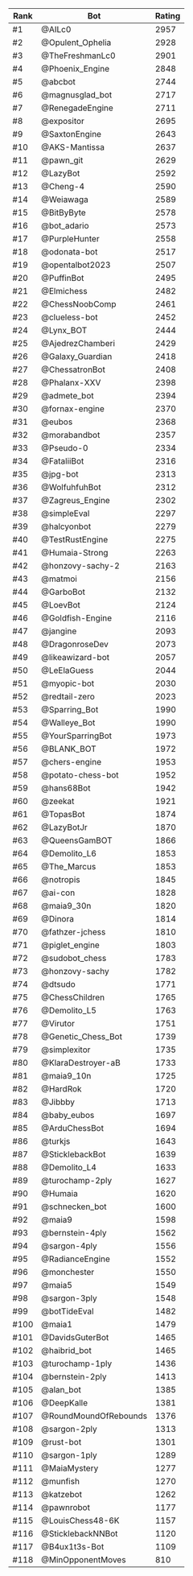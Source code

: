 Rank|Bot|Rating
---|---|---
#1|@AILc0|2957
#2|@Opulent_Ophelia|2928
#3|@TheFreshmanLc0|2901
#4|@Phoenix_Engine|2848
#5|@abcbot|2744
#6|@magnusglad_bot|2717
#7|@RenegadeEngine|2711
#8|@expositor|2695
#9|@SaxtonEngine|2643
#10|@AKS-Mantissa|2637
#11|@pawn_git|2629
#12|@LazyBot|2592
#13|@Cheng-4|2590
#14|@Weiawaga|2589
#15|@BitByByte|2578
#16|@bot_adario|2573
#17|@PurpleHunter|2558
#18|@odonata-bot|2517
#19|@opentalbot2023|2507
#20|@PuffinBot|2495
#21|@Elmichess|2482
#22|@ChessNoobComp|2461
#23|@clueless-bot|2452
#24|@Lynx_BOT|2444
#25|@AjedrezChamberi|2429
#26|@Galaxy_Guardian|2418
#27|@ChessatronBot|2408
#28|@Phalanx-XXV|2398
#29|@admete_bot|2394
#30|@fornax-engine|2370
#31|@eubos|2368
#32|@morabandbot|2357
#33|@Pseudo-0|2334
#34|@FataliiBot|2316
#35|@jpg-bot|2313
#36|@WolfuhfuhBot|2312
#37|@Zagreus_Engine|2302
#38|@simpleEval|2297
#39|@halcyonbot|2279
#40|@TestRustEngine|2275
#41|@Humaia-Strong|2263
#42|@honzovy-sachy-2|2163
#43|@matmoi|2156
#44|@GarboBot|2132
#45|@LoevBot|2124
#46|@Goldfish-Engine|2116
#47|@jangine|2093
#48|@DragonroseDev|2073
#49|@likeawizard-bot|2057
#50|@LeElaGuess|2044
#51|@myopic-bot|2030
#52|@redtail-zero|2023
#53|@Sparring_Bot|1990
#54|@Walleye_Bot|1990
#55|@YourSparringBot|1973
#56|@BLANK_BOT|1972
#57|@chers-engine|1953
#58|@potato-chess-bot|1952
#59|@hans68Bot|1942
#60|@zeekat|1921
#61|@TopasBot|1874
#62|@LazyBotJr|1870
#63|@QueensGamBOT|1866
#64|@Demolito_L6|1853
#65|@The_Marcus|1853
#66|@notropis|1845
#67|@ai-con|1828
#68|@maia9_30n|1820
#69|@Dinora|1814
#70|@fathzer-jchess|1810
#71|@piglet_engine|1803
#72|@sudobot_chess|1783
#73|@honzovy-sachy|1782
#74|@dtsudo|1771
#75|@ChessChildren|1765
#76|@Demolito_L5|1763
#77|@Virutor|1751
#78|@Genetic_Chess_Bot|1739
#79|@simplexitor|1735
#80|@KlaraDestroyer-aB|1733
#81|@maia9_10n|1725
#82|@HardRok|1720
#83|@Jibbby|1713
#84|@baby_eubos|1697
#85|@ArduChessBot|1694
#86|@turkjs|1643
#87|@SticklebackBot|1639
#88|@Demolito_L4|1633
#89|@turochamp-2ply|1627
#90|@Humaia|1620
#91|@schnecken_bot|1600
#92|@maia9|1598
#93|@bernstein-4ply|1562
#94|@sargon-4ply|1556
#95|@RadianceEngine|1552
#96|@monchester|1550
#97|@maia5|1549
#98|@sargon-3ply|1548
#99|@botTideEval|1482
#100|@maia1|1479
#101|@DavidsGuterBot|1465
#102|@haibrid_bot|1465
#103|@turochamp-1ply|1436
#104|@bernstein-2ply|1413
#105|@alan_bot|1385
#106|@DeepKalle|1381
#107|@RoundMoundOfRebounds|1376
#108|@sargon-2ply|1313
#109|@rust-bot|1301
#110|@sargon-1ply|1289
#111|@MaiaMystery|1277
#112|@munfish|1270
#113|@katzebot|1262
#114|@pawnrobot|1177
#115|@LouisChess48-6K|1157
#116|@SticklebackNNBot|1120
#117|@B4ux1t3s-Bot|1109
#118|@MinOpponentMoves|810

